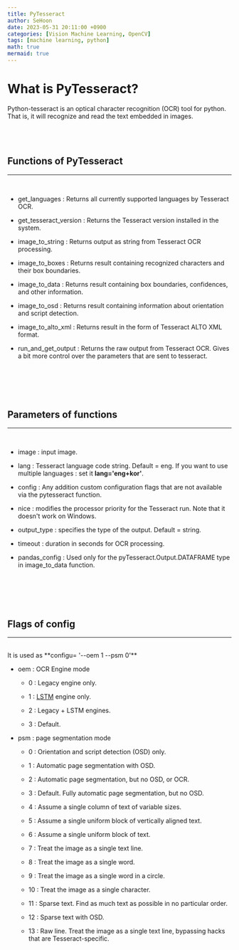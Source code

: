 ```yaml
---
title: PyTesseract
author: SeHoon
date: 2023-05-31 20:11:00 +0900
categories: [Vision Machine Learning, OpenCV]
tags: [machine learning, python]
math: true
mermaid: true
---
```


# What is PyTesseract?
Python-tesseract is an optical character recognition (OCR) tool for python. That is, it will recognize and read the text embedded in images.
<br><br><br><br>

## Functions of PyTesseract
---
<br>

+ get_languages : Returns all currently supported languages by Tesseract OCR.

+ get_tesseract_version : Returns the Tesseract version installed in the system.

+ image_to_string : Returns output as string from Tesseract OCR processing.

+ image_to_boxes : Returns result containing recognized characters and their box boundaries.

+ image_to_data : Returns result containing box boundaries, confidences, and other information.

+ image_to_osd : Returns result containing information about orientation and script detection.

+ image_to_alto_xml : Returns result in the form of Tesseract ALTO XML format.

+ run_and_get_output : Returns the raw output from Tesseract OCR. Gives a bit more control over the parameters that are sent to tesseract.

<br><br><br><br>

## Parameters of functions
---
<br>

+ image : input image.

+ lang : Tesseract language code string. Default = eng. If you want to use multiple languages : set it **lang='eng+kor'**.

+ config : Any addition custom configuration flags that are not available via the pytesseract function.

+ nice : modifies the processor priority for the Tesseract run. Note that it doesn't work on Windows.

+ output_type : specifies the type of the output. Default = string.

+ timeout : duration in seconds for OCR processing.

+ pandas_config : Used only for the pyTesseract.Output.DATAFRAME type in image_to_data function.


<br><br><br><br>

## Flags of config
---
<br>
It is used as **configu= '--oem 1 --psm 0'**

+ oem : OCR Engine mode

    + 0 : Legacy engine only.
    
    + 1 : [LSTM](https://csh970605.github.io/posts/LSTM/) engine only.

    + 2 : Legacy + LSTM engines.

    + 3 : Default.

+ psm : page segmentation mode

    + 0 : Orientation and script detection (OSD) only.

    + 1 : Automatic page segmentation with OSD.

    + 2 : Automatic page segmentation, but no OSD, or OCR.

    + 3 : Default. Fully automatic page segmentation, but no OSD.

    + 4 : Assume a single column of text of variable sizes.

    + 5 : Assume a single uniform block of vertically aligned text.

    + 6 : Assume a single uniform block of text.

    + 7 : Treat the image as a single text line.

    + 8 : Treat the image as a single word.

    + 9 : Treat the image as a single word in a circle.

    + 10 : Treat the image as a single character.

    + 11 : Sparse text. Find as much text as possible in no particular order.

    + 12 : Sparse text with OSD.

    + 13 : Raw line. Treat the image as a single text line, bypassing hacks that are Tesseract-specific.

    
    
